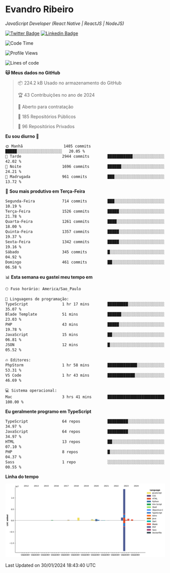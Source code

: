 # Evandro **Ribeiro**

*JavaScript Developer (React Native | ReactJS | NodeJS)*

[![Twitter Badge](https://img.shields.io/badge/-@ribeiroevandro-201B2D?style=flat-square&labelColor=201B2D&logo=twitter&logoColor=white&link=https://twitter.com/ribeiroevandro)](https://twitter.com/ribeiroevandro) 
[![Linkedin Badge](https://img.shields.io/badge/-Evandro%20Ribeiro-201B2D?style=flat-square&logo=Linkedin&logoColor=white&link=https://www.linkedin.com/in/ribeiroevandro)](https://www.linkedin.com/in/ribeiroevandro) 


<!--START_SECTION:waka-->
![Code Time](http://img.shields.io/badge/Code%20Time-3%2C657%20hrs%2034%20mins-blue)

![Profile Views](http://img.shields.io/badge/Visualizac%C3%B5es%20do%20perfil-24-blue)

![Lines of code](https://img.shields.io/badge/Desde%20o%20Hello%20World%20eu%20escrevi-19.8%20million%20linhas%20de%20c%C3%B3digo-blue)

**🐱 Meus dados no GitHub** 

> 📦 224.2 kB Usado no armazenamento do GitHub 
 > 
> 🏆 43 Contribuições no ano de 2024
 > 
> 💼 Aberto para contratação
 > 
> 📜 185 Repositórios Públicos 
 > 
> 🔑 96 Repositórios Privados 
 > 
**Eu sou diurno 🐤** 

```text
🌞 Manhã                  1405 commits        █████░░░░░░░░░░░░░░░░░░░░   20.05 % 
🌆 Tarde                  2944 commits        ███████████░░░░░░░░░░░░░░   42.02 % 
🌃 Noite                  1696 commits        ██████░░░░░░░░░░░░░░░░░░░   24.21 % 
🌙 Madrugada              961 commits         ███░░░░░░░░░░░░░░░░░░░░░░   13.72 % 
```
📅 **Sou mais produtivo em Terça-Feira** 

```text
Segunda-Feira            714 commits         ███░░░░░░░░░░░░░░░░░░░░░░   10.19 % 
Terça-Feira              1526 commits        █████░░░░░░░░░░░░░░░░░░░░   21.78 % 
Quarta-Feira             1261 commits        ████░░░░░░░░░░░░░░░░░░░░░   18.00 % 
Quinta-Feira             1357 commits        █████░░░░░░░░░░░░░░░░░░░░   19.37 % 
Sexta-Feira              1342 commits        █████░░░░░░░░░░░░░░░░░░░░   19.16 % 
Sábado                   345 commits         █░░░░░░░░░░░░░░░░░░░░░░░░   04.92 % 
Domingo                  461 commits         ██░░░░░░░░░░░░░░░░░░░░░░░   06.58 % 
```


📊 **Esta semana eu gastei meu tempo em** 

```text
🕑︎ Fuso horário: America/Sao_Paulo

💬 Linguagens de programação: 
TypeScript               1 hr 17 mins        █████████░░░░░░░░░░░░░░░░   35.07 % 
Blade Template           51 mins             ██████░░░░░░░░░░░░░░░░░░░   23.03 % 
PHP                      43 mins             █████░░░░░░░░░░░░░░░░░░░░   19.78 % 
JavaScript               15 mins             ██░░░░░░░░░░░░░░░░░░░░░░░   06.81 % 
JSON                     12 mins             █░░░░░░░░░░░░░░░░░░░░░░░░   05.52 % 

🔥 Editores: 
PhpStorm                 1 hr 58 mins        █████████████░░░░░░░░░░░░   53.31 % 
VS Code                  1 hr 43 mins        ████████████░░░░░░░░░░░░░   46.69 % 

💻 Sistema operacional: 
Mac                      3 hrs 41 mins       █████████████████████████   100.00 % 
```

**Eu geralmente programo em TypeScript** 

```text
TypeScript               64 repos            █████████░░░░░░░░░░░░░░░░   34.97 % 
JavaScript               64 repos            █████████░░░░░░░░░░░░░░░░   34.97 % 
HTML                     13 repos            ██░░░░░░░░░░░░░░░░░░░░░░░   07.10 % 
PHP                      8 repos             █░░░░░░░░░░░░░░░░░░░░░░░░   04.37 % 
Sass                     1 repo              ░░░░░░░░░░░░░░░░░░░░░░░░░   00.55 % 
```



**Linha do tempo**

![Lines of Code chart](https://raw.githubusercontent.com/ribeiroevandro/ribeiroevandro/main/assets/bar_graph.png)


 Last Updated on 30/01/2024 18:43:40 UTC
<!--END_SECTION:waka-->
